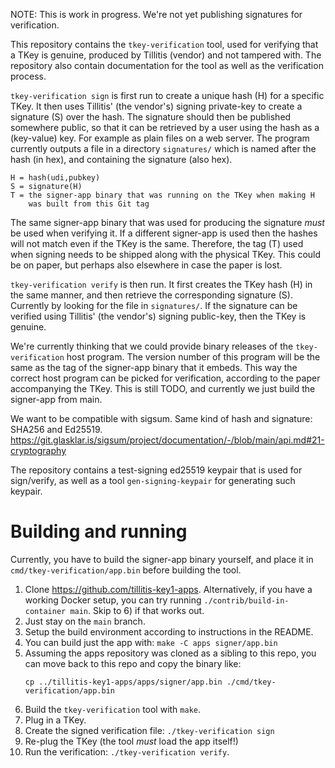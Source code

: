 
NOTE: This is work in progress. We're not yet publishing signatures
for verification.

This repository contains the `tkey-verification` tool, used for
verifying that a TKey is genuine, produced by Tillitis (vendor) and
not tampered with. The repository also contain documentation for the
tool as well as the verification process.

`tkey-verification sign` is first run to create a unique hash (H) for
a specific TKey. It then uses Tillitis' (the vendor's) signing
private-key to create a signature (S) over the hash. The signature
should then be published somewhere public, so that it can be retrieved
by a user using the hash as a (key-value) key. For example as plain
files on a web server. The program currently outputs a file in a
directory `signatures/` which is named after the hash (in hex), and
containing the signature (also hex).

```
H = hash(udi,pubkey)
S = signature(H)
T = the signer-app binary that was running on the TKey when making H
    was built from this Git tag
```

The same signer-app binary that was used for producing the signature
*must* be used when verifying it. If a different signer-app is used
then the hashes will not match even if the TKey is the same.
Therefore, the tag (T) used when signing needs to be shipped along
with the physical TKey. This could be on paper, but perhaps also
elsewhere in case the paper is lost.

`tkey-verification verify` is then run. It first creates the TKey hash
(H) in the same manner, and then retrieve the corresponding signature
(S). Currently by looking for the file in `signatures/`. If the
signature can be verified using Tillitis' (the vendor's) signing
public-key, then the TKey is genuine.

We're currently thinking that we could provide binary releases of the
`tkey-verification` host program. The version number of this program
will be the same as the tag of the signer-app binary that it embeds.
This way the correct host program can be picked for verification,
according to the paper accompanying the TKey. This is still TODO, and
currently we just build the signer-app from main.

We want to be compatible with sigsum. Same kind of hash and signature:
SHA256 and Ed25519.
https://git.glasklar.is/sigsum/project/documentation/-/blob/main/api.md#21-cryptography

The repository contains a test-signing ed25519 keypair that is used
for sign/verify, as well as a tool `gen-signing-keypair` for
generating such keypair.

# Building and running

Currently, you have to build the signer-app binary yourself, and place
it in `cmd/tkey-verification/app.bin` before building the tool.

1. Clone https://github.com/tillitis-key1-apps. Alternatively, if you
   have a working Docker setup, you can try running
   `./contrib/build-in-container main`. Skip to 6) if that works out.
2. Just stay on the `main` branch.
3. Setup the build environment according to instructions in the README.
4. You can build just the app with: `make -C apps signer/app.bin`
5. Assuming the apps repository was cloned as a sibling to this repo, you
   can move back to this repo and copy the binary like:
   ```
   cp ../tillitis-key1-apps/apps/signer/app.bin ./cmd/tkey-verification/app.bin
   ```
6. Build the `tkey-verification` tool with `make`.
7. Plug in a TKey.
8. Create the signed verification file: `./tkey-verification sign`
9. Re-plug the TKey (the tool *must* load the app itself!)
10. Run the verification: `./tkey-verification verify`.
